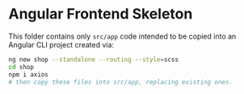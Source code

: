 # Angular Frontend Skeleton

This folder contains only `src/app` code intended to be copied into an Angular CLI project created via:

```bash
ng new shop --standalone --routing --style=scss
cd shop
npm i axios
# then copy these files into src/app, replacing existing ones.
```
